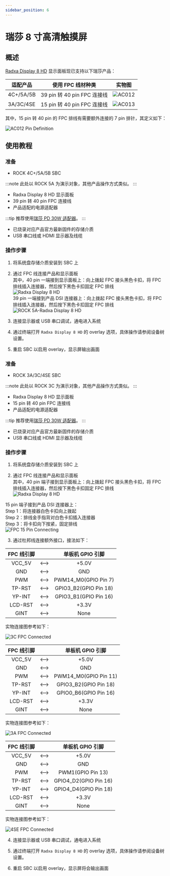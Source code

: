 ```yaml
---
sidebar_position: 6
---
```


# 瑞莎 8 寸高清触摸屏

## 概述

[Radxa Display 8 HD](lcd-8-hd-product) 显示面板现已支持以下瑞莎产品：

| 适配产品  | 使用 FPC 线材种类           | 实物图                                         |
| --------- | --------------------------- | ---------------------------------------------- |
| 4C+/5A/5B | 39 pin 转 40 pin FPC 连接线 | ![AC012](/img/accessories/lcd-8-hd/ac013.webp) |
| 3A/3C/4SE | 15 pin 转 40 pin FPC 连接线 | ![AC013](/img/accessories/lcd-8-hd/ac012.webp) |

其中，15 pin 转 40 pin 的 FPC 排线有需要额外连接的 7 pin 排针，其定义如下：

![AC012 Pin Definition](/img/accessories/lcd-8-hd/ac012-pin-definition.webp)

## 使用教程

<Tabs queryString="mode">
<TabItem value="39pin" label="4C+/5A/5B">

### 准备

- ROCK 4C+/5A/5B SBC

:::note
此处以 ROCK 5A 为演示对象，其他产品操作方式类似。
:::

- Radxa Display 8 HD 显示面板
- 39 pin 转 40 pin FPC 连接线
- 产品适配的电源适配器

:::tip
推荐使用[瑞莎 PD 30W 适配器](/accessories/pd_30w)。
:::

- 已烧录对应产品官方最新固件的存储介质
- USB 串口线或 HDMI 显示器及线缆

### 操作步骤

1. 将系统盘存储介质安装到 SBC 上

2. 通过 FPC 线连接产品和显示面板  
   其中，40 pin 一端接到显示面板上：向上拨起 FPC 接头黑色卡扣，将 FPC 排线插入连接器，然后按下黑色卡扣固定 FPC 排线  
   ![Radxa Display 8 HD](/img/accessories/8hd-connect-fpc.webp)  
   39 pin 一端接到产品 DSI 连接器上：向上拨起 FPC 接头黑色卡扣，将 FPC 排线插入连接器，然后按下黑色卡扣固定 FPC 排线  
   ![ROCK 5A-Radxa Display 8 HD](/img/accessories/rock5a-connect-fpc.webp)

3. 连接显示器或 USB 串口调试，通电进入系统

4. 通过终端打开 `Radxa Display 8 HD` 的 overlay 选项，具体操作请参阅设备树设置。
<!-- [设备树设置](/radxa-os/rsetup/devicetree)。 -->

5. 重启 SBC 以启用 overlay，显示屏输出画面

</TabItem>
<TabItem value="15pin" label="3A/3C/4SE">

### 准备

- ROCK 3A/3C/4SE SBC

:::note
此处以 ROCK 3C 为演示对象，其他产品操作方式类似。
:::

- Radxa Display 8 HD 显示面板
- 15 pin 转 40 pin FPC 连接线
- 产品适配的电源适配器

:::tip
推荐使用[瑞莎 PD 30W 适配器](/accessories/pd_30w)。
:::

- 已烧录对应产品官方最新固件的存储介质
- USB 串口线或 HDMI 显示器及线缆

### 操作步骤

1. 将系统盘存储介质安装到 SBC 上

2. 通过 FPC 线连接产品和显示面板  
   其中，40 pin 端子接到显示面板上：向上拨起 FPC 接头黑色卡扣，将 FPC 排线插入连接器，然后按下黑色卡扣固定 FPC 排线  
   ![Radxa Display 8 HD](/img/accessories/8hd-connect-fpc.webp)

15 pin 端子接到产品 DSI 连接器上：  
Step 1：将连接器白色卡扣向上拨起  
Step 2：排线金手指背对白色卡扣插入连接器  
Step 3：将卡扣向下按紧，固定排线  
 ![FPC 15 Pin Connecting](/img/accessories/lcd-8-hd/fpc-15-pin-connecting.webp)

3. 通过杜邦线连接额外接口，接法如下：

<Tabs queryString="model">
<TabItem value="3c" label="ROCK 3C">
<div className='gpio_style'>

| FPC 线引脚 |       |          单板机 GPIO 引脚           |
| :--------: | :---: | :---------------------------------: |
|   VCC_5V   | \<--> |  <div className='red'>+5.0V</div>   |
|    GND     | \<--> |  <div className='black'>GND</div>   |
|    PWM     | \<--> |        PWM14_M0(GPIO Pin 7)         |
|   TP-RST   | \<--> |        GPIO3_B2(GPIO Pin 18)        |
|   YP-INT   | \<--> |        GPIO3_B1(GPIO Pin 16)        |
|  LCD-RST   | \<--> | <div className='yellow'>+3.3V</div> |
|    GINT    | \<--> |                None                 |

实物连接图参考如下：

![3C FPC Connected](/img/accessories/lcd-8-hd/3c-fpc-connected.webp)

</div>
</TabItem>
<TabItem value="3a" label="ROCK 3A">
<div className='gpio_style'>

| FPC 线引脚 |       |          单板机 GPIO 引脚           |
| :--------: | :---: | :---------------------------------: |
|   VCC_5V   | \<--> |  <div className='red'>+5.0V</div>   |
|    GND     | \<--> |  <div className='black'>GND</div>   |
|    PWM     | \<--> |        PWM14_M0(GPIO Pin 11)        |
|   TP-RST   | \<--> |        GPIO3_B2(GPIO Pin 18)        |
|   YP-INT   | \<--> |        GPIO0_B6(GPIO Pin 16)        |
|  LCD-RST   | \<--> | <div className='yellow'>+3.3V</div> |
|    GINT    | \<--> |                None                 |

实物连接图参考如下：

![3A FPC Connected](/img/accessories/lcd-8-hd/3a-fpc-connected.webp)

</div>
</TabItem>
<TabItem value="4se" label="ROCK 4SE">
<div className='gpio_style'>

| FPC 线引脚 |       |          单板机 GPIO 引脚           |
| :--------: | :---: | :---------------------------------: |
|   VCC_5V   | \<--> |  <div className='red'>+5.0V</div>   |
|    GND     | \<--> |  <div className='black'>GND</div>   |
|    PWM     | \<--> |          PWM1(GPIO Pin 13)          |
|   TP-RST   | \<--> |        GPIO4_D2(GPIO Pin 16)        |
|   YP-INT   | \<--> |        GPIO4_D4(GPIO Pin 18)        |
|  LCD-RST   | \<--> | <div className='yellow'>+3.3V</div> |
|    GINT    | \<--> |                None                 |

实物连接图参考如下：

![4SE FPC Connected](/img/accessories/lcd-8-hd/4se-fpc-connected.webp)

</div>
</TabItem>
</Tabs>

4. 连接显示器或 USB 串口调试，通电进入系统

5. 通过终端打开 `Radxa Display 8 HD` 的 overlay 选项，具体操作请参阅设备树设置。
<!-- [设备树设置](/radxa-os/rsetup/devicetree)。 -->

6. 重启 SBC 以启用 overlay，显示屏将会输出画面

</TabItem>
</Tabs>
